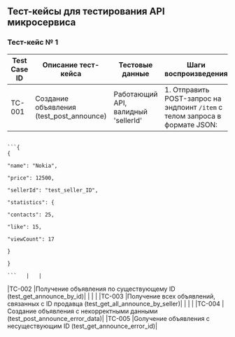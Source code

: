 ## Тест-кейсы для тестирования API микросервиса

### Тест-кейс № 1

|Test Case ID|Описание тест-кейса|Тестовые данные|Шаги воспроизведения|Ожидаемый результат|Фактический результат|Статус прохождения|
|------------|-------------------|---------------|--------------------|-------------------|---------------------|------------------|
|TC-001      |Создание объявления (test_post_announce)|Работающий API, валидный 'sellerId'|1. Отправить POST-запрос на эндпоинт `/item` с телом запроса в формате JSON:
                                                                                           ```{                                                                                    	   {
                                                                                               "name": "Nokia",
                                                                                               "price": 12500,
                                                                                               "sellerId": "test_seller_ID",
                                                                                               "statistics": {
                                                                                                   "contacts": 25,
                                                                                                   "like": 15,
                                                                                                   "viewCount": 17
                                                                                                  }
                                                                                               }
                                                                                            ```   |   |
|TC-002      |Получение объявления по существующему ID (test_get_announce_by_id)|   |   |   |
|TC-003      |Получение всех объявлений, связанных с ID продавца (test_get_all_announce_by_seller)|   |   |   |
|TC-004      |Создание объявления с некорректными данными (test_post_announce_error_data)|
|TC-005      |Gолучение объявления с  несуществующим ID (test_get_announce_error_id)|
